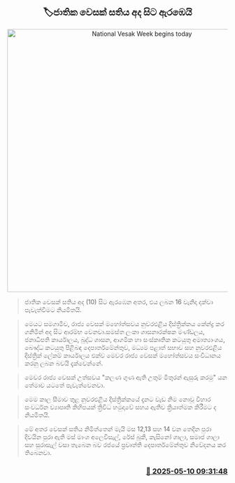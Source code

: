<p align='center'><b><h2 align='center' title='National Vesak Week begins today'>🏷ජාතික වෙසක් සතිය අද සිට ඇරඹෙයි</h2></b></p>
<p align='center'><img src='https://helakuru.sgp1.cdn.digitaloceanspaces.com/esana/images/lib/budda-rashmi-vesak-archived.jpg' width='600' alt='National Vesak Week begins today'></p>

> ජාතික වෙසක් සතිය අද (10) සිට ඇරඹෙන අතර, එය ලබන 16 වැනිදා දක්වා පැවැත්වීමට නියමිතයි.

> මෙයට සමගාමීව, රාජ්‍ය වෙසක් මහෝත්සවය නුවරඑළිය දිස්ත්‍රික්කය කේන්ද්‍ර කර ගනිමින් අද සිට ආරම්භ වෙනවා‍.සමස්ත ලංකා ශාසනාරක්ෂක මණ්ඩලය, ජනාධිපති කාර්යාලය, බුද්ධ ශාසන, ආගමික හා සංස්කෘතික කටයුතු අමාත්‍යාංශය, බෞද්ධ කටයුතු පිළිබඳ දෙපාර්තමේන්තුව, මධ්‍යම පළාත් සභාව සහ නුවරඑළිය දිස්ත්‍රික් ලේකම් කාර්යාලය එක්ව මෙවර රාජ්‍ය වෙසක් මහෝත්සවය සංවිධානය කරනු ලබන බවයි දැක්වෙන්න‍ේ.

> මෙවර රාජ්‍ය වෙසක් උත්සවය "කලණ ගුණ ඇති උතුම් මිතුරන් ඇසුරු කරමු" යන තේමාව යටතේ පැවැත්වෙනවා.

> මෙම කාල සීමාව තුළ නුවරඑළිය දිස්ත්‍රික්කයේ දැනට වැඩ නිම නොවූ විහාර සංවර්ධන ව්‍යාපෘති කිහිපයක් ත්‍රිවිධ හමුදාවේ සහය ඇතිව ක්‍රියාත්මක කිරීමට ද නියමිතයි.

> මේ අතර වෙසක් සතිය නිමිත්තෙන් මැයි මස 12,13 සහ 14 වන තෙදින පුරා දිවයින පුරා ඇති මස් මාංශ අලෙවිසැල්, රේස් බුකී, කැසිනෝ ශාලා, සමාජ ශාලා සහ සුරාසැල් වසා තැබෙන බව රජයේ ප්‍රවෘත්ති දෙපාර්තමේන්තුව නිවේදනය කර තිබෙනවා.



<h3 align='right'><a href='https://www.helakuru.lk/esana/p/109989/'>📅 2025-05-10 09:31:48</a></h3>
